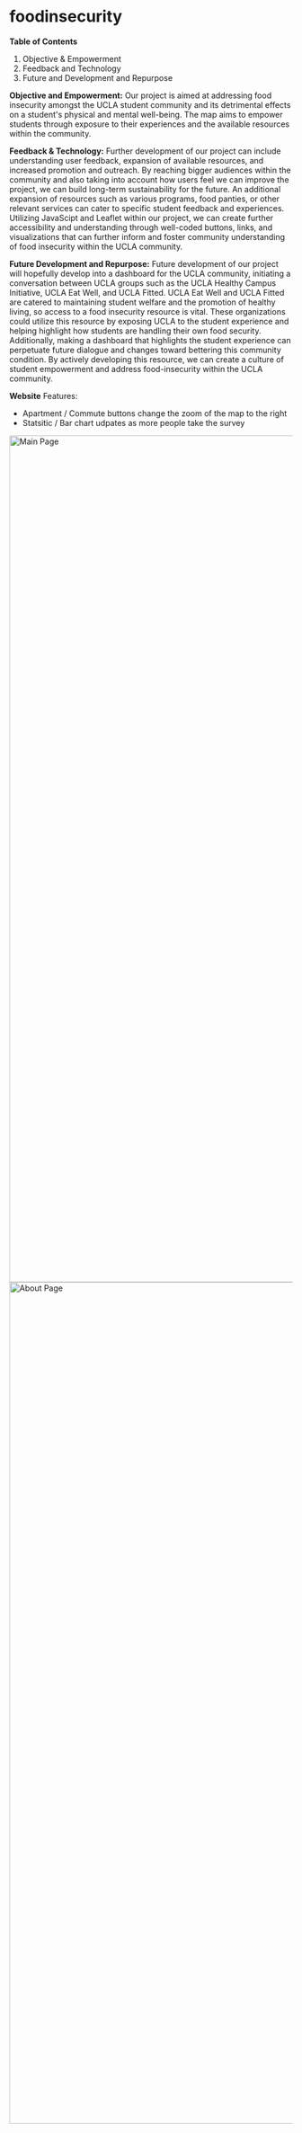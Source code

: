 # foodinsecurity

**Table of Contents**
1. Objective & Empowerment
2. Feedback and Technology
3. Future and Development and Repurpose

**Objective and Empowerment:**
Our project is aimed at addressing food insecurity amongst the UCLA student community and its detrimental effects on a student's physical and mental well-being. The map aims to empower students through exposure to their experiences and the available resources within the community. 

**Feedback & Technology:**
Further development of our project can include understanding user feedback, expansion of available resources, and increased promotion and outreach. By reaching bigger audiences within the community and also taking into account how users feel we can improve the project, we can build long-term sustainability for the future. An additional expansion of resources such as various programs, food panties, or other relevant services can cater to specific student feedback and experiences. Utilizing JavaScipt and Leaflet within our project, we can create further accessibility and understanding through well-coded buttons, links, and visualizations that can further inform and foster community understanding of food insecurity within the UCLA community. 

**Future Development and Repurpose:**
Future development of our project will hopefully develop into a dashboard for the UCLA community, initiating a conversation between UCLA groups such as the UCLA Healthy Campus Initiative, UCLA Eat Well, and UCLA Fitted. UCLA Eat Well and UCLA Fitted are catered to maintaining student welfare and the promotion of healthy living, so access to a food insecurity resource is vital. These organizations could utilize this resource by exposing UCLA to the student experience and helping highlight how students are handling their own food security. Additionally, making a dashboard that highlights the student experience can perpetuate future dialogue and changes toward bettering this community condition. By actively developing this resource, we can create a culture of student empowerment and address food-insecurity within the UCLA community.

**Website**
Features: 
- Apartment / Commute buttons change the zoom of the map to the right
- Statsitic / Bar chart udpates as more people take the survey
<img width="1507" alt="Main Page" src="https://github.com/chrysanthemma/foodinsecurity/assets/130328902/b45e9ea9-6e44-434a-9c75-d514bb99afe4">
<img width="1498" alt="About Page" src="https://github.com/chrysanthemma/foodinsecurity/assets/130328902/b48f6d54-e1f1-48b0-a191-8473d4beb37a">
